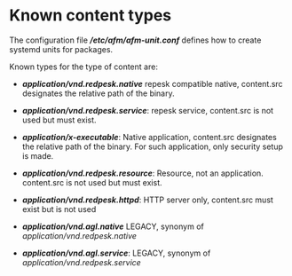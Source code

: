 
# Known content types

The configuration file ***/etc/afm/afm-unit.conf*** defines
how to create systemd units for packages.

Known types for the type of content are:

- ***application/vnd.redpesk.native***
  repesk compatible native,
  content.src designates the relative path of the binary.

- ***application/vnd.redpesk.service***:
  repesk service, content.src is not used but must exist.

- ***application/x-executable***:
  Native application,
  content.src designates the relative path of the binary.
  For such application, only security setup is made.

- ***application/vnd.redpesk.resource***:
  Resource, not an application.
  content.src is not used but must exist.

- ***application/vnd.redpesk.httpd***:
  HTTP server only,
  content.src must exist but is not used

- ***application/vnd.agl.native***
  LEGACY, synonym of *application/vnd.redpesk.native*

- ***application/vnd.agl.service***:
  LEGACY, synonym of *application/vnd.redpesk.service*

